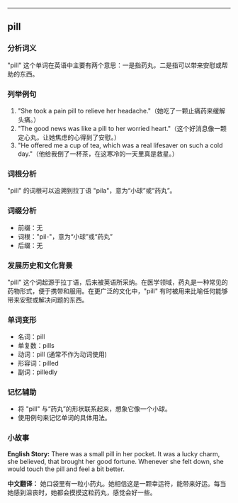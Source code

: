 
---------------
## pill
### 分析词义
"pill" 这个单词在英语中主要有两个意思：一是指药丸，二是指可以带来安慰或帮助的东西。

### 列举例句
1. "She took a pain pill to relieve her headache."（她吃了一颗止痛药来缓解头痛。）
2. "The good news was like a pill to her worried heart."（这个好消息像一颗定心丸，让她焦虑的心得到了安慰。）
3. "He offered me a cup of tea, which was a real lifesaver on such a cold day."（他给我倒了一杯茶，在这寒冷的一天里真是救星。）

### 词根分析
"pill" 的词根可以追溯到拉丁语 "pila"，意为“小球”或“药丸”。

### 词缀分析
- 前缀：无
- 词根："pil-"，意为“小球”或“药丸”
- 后缀：无

### 发展历史和文化背景
"pill" 这个词起源于拉丁语，后来被英语所采纳。在医学领域，药丸是一种常见的药物形式，便于携带和服用。在更广泛的文化中，"pill" 有时被用来比喻任何能够带来安慰或解决问题的东西。

### 单词变形
- 名词：pill
- 单复数：pills
- 动词：pill (通常不作为动词使用)
- 形容词：pilled
- 副词：pilledly

### 记忆辅助
- 将 "pill" 与“药丸”的形状联系起来，想象它像一个小球。
- 使用例句来记忆单词的具体用法。

### 小故事
**English Story:**
There was a small pill in her pocket. It was a lucky charm, she believed, that brought her good fortune. Whenever she felt down, she would touch the pill and feel a bit better.

**中文翻译：**
她口袋里有一粒小药丸。她相信这是一颗幸运符，能带来好运。每当她感到沮丧时，她都会摸摸这粒药丸，感觉会好一些。

